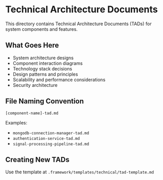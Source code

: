 # Technical Architecture Documents

This directory contains Technical Architecture Documents (TADs) for system components and features.

## What Goes Here

- System architecture designs
- Component interaction diagrams
- Technology stack decisions
- Design patterns and principles
- Scalability and performance considerations
- Security architecture

## File Naming Convention

`[component-name]-tad.md`

Examples:
- `mongodb-connection-manager-tad.md`
- `authentication-service-tad.md`
- `signal-processing-pipeline-tad.md`

## Creating New TADs

Use the template at `.framework/templates/technical/tad-template.md`